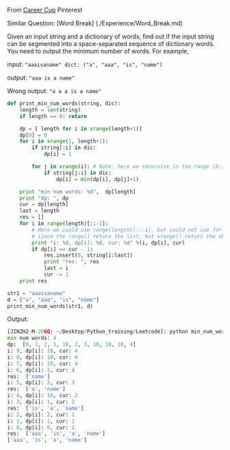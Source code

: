 From [Career Cup](http://www.careercup.com/question?id=5359122669109248) Pinterest

Similar Question: [Word Break] (./Experience/Word_Break.md)

Given an input string and a dictionary of words, find out if the input string can be segmented into a space-separated sequence of dictionary words. You need to output the minimum number of words. For example, 

input: ```"aaaisaname" dict: ("a", "aaa", "is", "name")```

output: ```"aaa is a name"```

Wrong output: ```"a a a is a name"```

```python
def print_min_num_words(string, dic):
    length = len(string)
    if length == 0: return

    dp = [ length for i in xrange(length+1)]
    dp[0] = 0
    for i in xrange(1, length+1):
        if string[:i] in dic:
            dp[i] = 1

        for j in xrange(i): # Note: here we recursive in the range [0:i], compare with word_break.md
            if string[j:i] in dic:
                dp[i] = min(dp[i], dp[j]+1)

    print "min num words: %d",  dp[length]
    print "dp: ", dp
    cur = dp[length]
    last = length
    res = []
    for i in range(length)[::-1]: 
        # Here we could use range(length)[::-1], but could not use for xrange !!
        # since the range() return the list, but xrange() return the object !!                         
        print "i: %d, dp[i]: %d, cur: %d" %(i, dp[i], cur)
        if dp[i] == cur - 1:
            res.insert(0, string[i:last])
            print "res: ", res
            last = i
            cur -= 1
    print res

str1 = "aaaisaname"
d = ["a", "aaa", "is", "name"]
print_min_num_words(str1, d)
```

Output:

```python
[JINZH2-M-20GQ: ~/Desktop/Python_training/Leetcode]: python min_num_words.py 
min num words: 4
dp:  [0, 1, 2, 1, 10, 2, 3, 10, 10, 10, 4]
i: 9, dp[i]: 10, cur: 4
i: 8, dp[i]: 10, cur: 4
i: 7, dp[i]: 10, cur: 4
i: 6, dp[i]: 3, cur: 4
res:  ['name']
i: 5, dp[i]: 2, cur: 3
res:  ['a', 'name']
i: 4, dp[i]: 10, cur: 2
i: 3, dp[i]: 1, cur: 2
res:  ['is', 'a', 'name']
i: 2, dp[i]: 2, cur: 1
i: 1, dp[i]: 1, cur: 1
i: 0, dp[i]: 0, cur: 1
res:  ['aaa', 'is', 'a', 'name']
['aaa', 'is', 'a', 'name']
```

